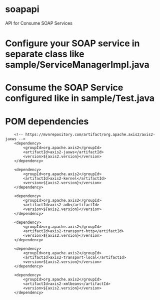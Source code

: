 # soapapi
API for Consume SOAP Services 

# Configure your SOAP service in separate class like sample/ServiceManagerImpl.java

# Consume the SOAP Service configured like in sample/Test.java

# POM dependencies

		<!-- https://mvnrepository.com/artifact/org.apache.axis2/axis2-jaxws -->
		<dependency>
			<groupId>org.apache.axis2</groupId>
			<artifactId>axis2-jaxws</artifactId>
			<version>${axis2.version}</version>
		</dependency>
		
		<dependency>
			<groupId>org.apache.axis2</groupId>
			<artifactId>axis2-kernel</artifactId>
			<version>${axis2.version}</version>
		</dependency>
		
		<dependency>
			<groupId>org.apache.axis2</groupId>
			<artifactId>axis2-adb</artifactId>
			<version>${axis2.version}</version>
		</dependency>
		
		<dependency>
			<groupId>org.apache.axis2</groupId>
			<artifactId>axis2-transport-http</artifactId>
			<version>${axis2.version}</version>
		</dependency>
		
		<dependency>
			<groupId>org.apache.axis2</groupId>
			<artifactId>axis2-transport-local</artifactId>
			<version>${axis2.version}</version>
		</dependency>
		
		<dependency>
			<groupId>org.apache.axis2</groupId>
			<artifactId>axis2-xmlbeans</artifactId>
			<version>${axis2.version}</version>
		</dependency>
